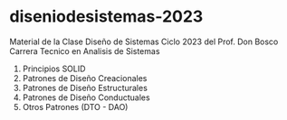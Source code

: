 # diseniodesistemas-2023
Material de la Clase Diseño de Sistemas Ciclo 2023 del Prof. Don Bosco
Carrera Tecnico en Analisis de Sistemas

1. Principios SOLID
2. Patrones de Diseño Creacionales
3. Patrones de Diseño Estructurales
4. Patrones de Diseño Conductuales
5. Otros Patrones (DTO - DAO)

